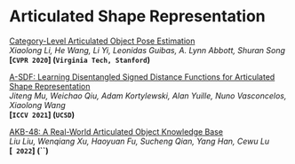 # Articulated Shape Representation







[Category-Level Articulated Object Pose Estimation](https://arxiv.org/pdf/1912.11913.pdf)  
*Xiaolong Li, He Wang, Li Yi, Leonidas Guibas, A. Lynn Abbott, Shuran Song*  
**[`CVPR 2020`] (`Virginia Tech, Stanford`)**



[A-SDF: Learning Disentangled Signed Distance Functions for Articulated Shape Representation](https://arxiv.org/pdf/2104.07645.pdf)  
*Jiteng Mu, Weichao Qiu, Adam Kortylewski, Alan Yuille, Nuno Vasconcelos, Xiaolong Wang*  
**[`ICCV 2021`] (`UCSD`)**



[AKB-48: A Real-World Articulated Object Knowledge Base](https://arxiv.org/pdf/2202.08432)  
*Liu Liu, Wenqiang Xu, Haoyuan Fu, Sucheng Qian, Yang Han, Cewu Lu*  
**[` 2022`] (``)**



